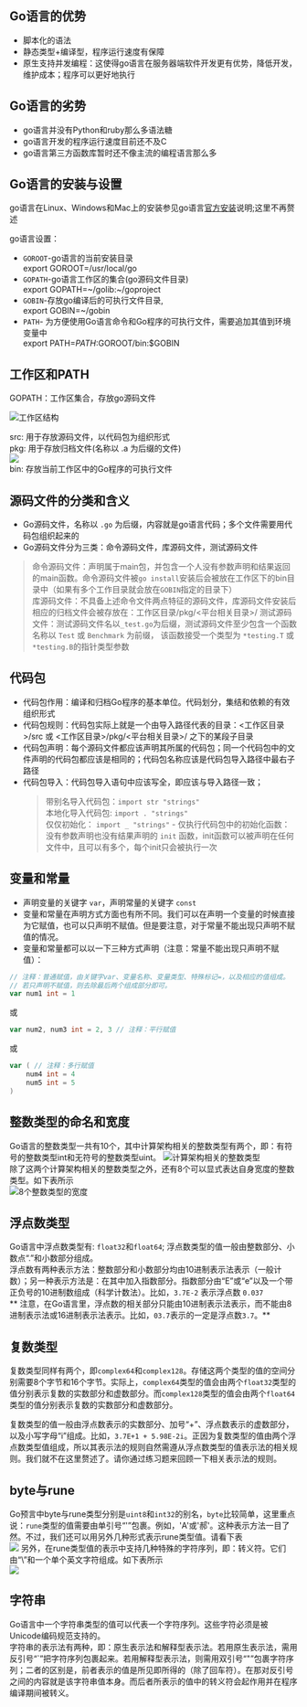 ## Go语言的优势

* 脚本化的语法   
* 静态类型+编译型，程序运行速度有保障     
* 原生支持并发编程：这使得go语言在服务器端软件开发更有优势，降低开发，维护成本；程序可以更好地执行   

## Go语言的劣势   

* go语言并没有Python和ruby那么多语法糖   
* go语言开发的程序运行速度目前还不及C    
* go语言第三方函数库暂时还不像主流的编程语言那么多    


## Go语言的安装与设置  

go语言在Linux、Windows和Mac上的安装参见go语言[官方安装](https://golang.org/doc/install)说明;这里不再赘述    

go语言设置：
* `GOROOT`-go语言的当前安装目录   
    export GOROOT=/usr/local/go   
* `GOPATH`-go语言工作区的集合(go源码文件目录)    
    export GOPATH=~/golib:~/goproject    
* `GOBIN`-存放go编译后的可执行文件目录,    
    export GOBIN=~/gobin   
* `PATH`- 为方便使用Go语言命令和Go程序的可执行文件，需要追加其值到环境变量中    
    export PATH=$PATH:$GOROOT/bin:$GOBIN     

## 工作区和PATH

GOPATH：工作区集合，存放go源码文件    

![工作区结构](1.png)      

src: 用于存放源码文件，以代码包为组织形式    
pkg: 用于存放归档文件(名称以 .a 为后缀的文件)    
![](2.png)    
bin: 存放当前工作区中的Go程序的可执行文件    

## 源码文件的分类和含义   

* Go源码文件，名称以 `.go` 为后缀，内容就是go语言代码；多个文件需要用代码包组织起来的          
* Go源码文件分为三类：命令源码文件，库源码文件，测试源码文件    
> 命令源码文件：声明属于main包，并包含一个人没有参数声明和结果返回的main函数。命令源码文件被`go install`安装后会被放在工作区下的bin目录中（如果有多个工作目录就会放在`GOBIN`指定的目录下）    
> 库源码文件：不具备上述命令文件两点特征的源码文件，库源码文件安装后相应的归档文件会被存放在：工作区目录/pkg/<平台相关目录>/
> 测试源码文件：测试源码文件名以`_test.go`为后缀，测试源码文件至少包含一个函数名称以 `Test` 或 `Benchmark` 为前缀， 该函数接受一个类型为 `*testing.T` 或 `*testing.B`的指针类型参数      

## 代码包

* 代码包作用：编译和归档Go程序的基本单位。代码划分，集结和依赖的有效组织形式     
* 代码包规则：代码包实际上就是一个由导入路径代表的目录：<工作区目录>/src 或 <工作区目录>/pkg/<平台相关目录>/ 之下的某段子目录       
* 代码包声明：每个源码文件都应该声明其所属的代码包；同一个代码包中的文件声明的代码包都应该是相同的；代码包名称应该是代码包导入路径中最右子路径     
* 代码包导入：代码包导入语句中应该写全，即应该与导入路径一致；
    > 带别名导入代码包：`import str "strings"`   
    > 本地化导入代码包: `import . "strings"`     
    > 仅仅初始化： `import _ "strings"` - 仅执行代码包中的初始化函数：没有参数声明也没有结果声明的 `init` 函数，init函数可以被声明在任何文件中，且可以有多个，每个init只会被执行一次               

## 变量和常量  

* 声明变量的关键字 `var`，声明常量的关键字 `const`       
* 变量和常量在声明方式方面也有所不同。我们可以在声明一个变量的时候直接为它赋值，也可以只声明不赋值。但是要注意，对于常量不能出现只声明不赋值的情况。
* 变量和常量都可以以一下三种方式声明（注意：常量不能出现只声明不赋值）：
```go
// 注释：普通赋值，由关键字var、变量名称、变量类型、特殊标记=，以及相应的值组成。
// 若只声明不赋值，则去除最后两个组成部分即可。
var num1 int = 1
```
或     
```go
var num2, num3 int = 2, 3 // 注释：平行赋值  
```
或       
```go
var ( // 注释：多行赋值
    num4 int = 4
    num5 int = 5
)
```

## 整数类型的命名和宽度  

Go语言的整数类型一共有10个，其中计算架构相关的整数类型有两个，即：有符号的整数类型int和无符号的整数类型uint。
![计算架构相关的整数类型](3.jpg)   
除了这两个计算架构相关的整数类型之外，还有8个可以显式表达自身宽度的整数类型。如下表所示    
![8个整数类型的宽度](4.jpg)   

## 浮点数类型  
Go语言中浮点数类型有: `float32`和`float64`; 浮点数类型的值一般由整数部分、小数点“.”和小数部分组成。    
浮点数有两种表示方法：整数部分和小数部分均由10进制表示法表示（一般计数）；另一种表示方法是：在其中加入指数部分。指数部分由“E”或“e”以及一个带正负号的10进制数组成（科学计数法）。比如，`3.7E-2` 表示浮点数 `0.037`     
** 注意，在Go语言里，浮点数的相关部分只能由10进制表示法表示，而不能由8进制表示法或16进制表示法表示。比如，`03.7`表示的一定是浮点数`3.7`。**       

## 复数类型
复数类型同样有两个，即`complex64`和`complex128`。存储这两个类型的值的空间分别需要8个字节和16个字节。实际上，`complex64`类型的值会由两个`float32`类型的值分别表示复数的实数部分和虚数部分。而`complex128`类型的值会由两个`float64`类型的值分别表示复数的实数部分和虚数部分。    

复数类型的值一般由浮点数表示的实数部分、加号“+”、浮点数表示的虚数部分，以及小写字母“i”组成。比如，`3.7E+1 + 5.98E-2i`。正因为复数类型的值由两个浮点数类型值组成，所以其表示法的规则自然需遵从浮点数类型的值表示法的相关规则。我们就不在这里赘述了。请你通过练习题来回顾一下相关表示法的规则。     

## byte与rune
Go预言中byte与rune类型分别是`uint8`和`int32`的别名，`byte`比较简单，这里重点说：`rune`类型的值需要由单引号“'”包裹。例如，'A'或'郝'。这种表示方法一目了然。不过，我们还可以用另外几种形式表示rune类型值。请看下表      
![](5.jpg)
另外，在rune类型值的表示中支持几种特殊的字符序列，即：转义符。它们由“\”和一个单个英文字符组成。如下表所示      
![](6.jpg)

## 字符串
Go语言中一个字符串类型的值可以代表一个字符序列。这些字符必须是被Unicode编码规范支持的。     
字符串的表示法有两种，即：原生表示法和解释型表示法。若用原生表示法，需用反引号“`”把字符序列包裹起来。若用解释型表示法，则需用双引号“"”包裹字符序列；二者的区别是，前者表示的值是所见即所得的（除了回车符）。在那对反引号之间的内容就是该字符串值本身。而后者所表示的值中的转义符会起作用并在程序编译期间被转义。    
